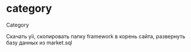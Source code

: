category
========

Category

Скачать yii, скопировать папку framework в корень сайта, развернуть базу данных из market.sql